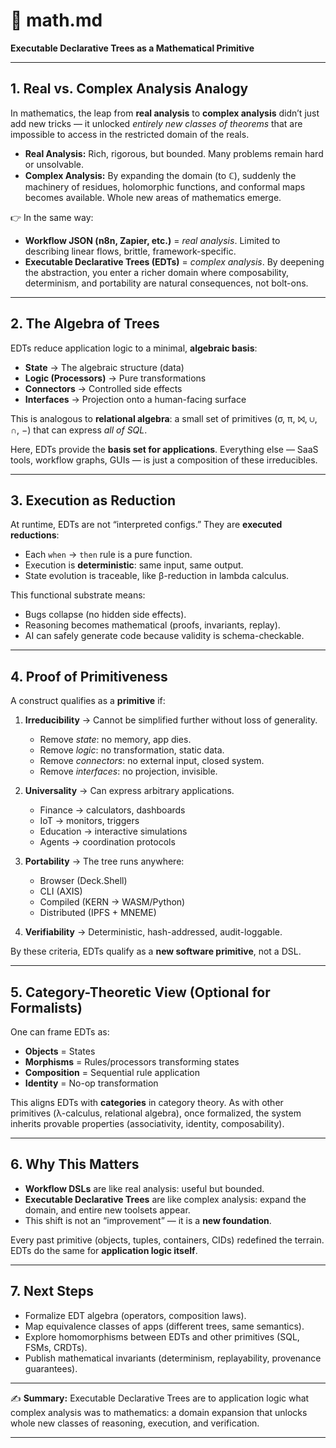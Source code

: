 # 📐 math.md

**Executable Declarative Trees as a Mathematical Primitive**

---

## 1. Real vs. Complex Analysis Analogy

In mathematics, the leap from **real analysis** to **complex analysis** didn’t just add new tricks — it unlocked *entirely new classes of theorems* that are impossible to access in the restricted domain of the reals.

* **Real Analysis:** Rich, rigorous, but bounded. Many problems remain hard or unsolvable.
* **Complex Analysis:** By expanding the domain (to ℂ), suddenly the machinery of residues, holomorphic functions, and conformal maps becomes available. Whole new areas of mathematics emerge.

👉 In the same way:

* **Workflow JSON (n8n, Zapier, etc.)** = *real analysis*. Limited to describing linear flows, brittle, framework-specific.
* **Executable Declarative Trees (EDTs)** = *complex analysis*. By deepening the abstraction, you enter a richer domain where composability, determinism, and portability are natural consequences, not bolt-ons.

---

## 2. The Algebra of Trees

EDTs reduce application logic to a minimal, **algebraic basis**:

* **State** → The algebraic structure (data)
* **Logic (Processors)** → Pure transformations
* **Connectors** → Controlled side effects
* **Interfaces** → Projection onto a human-facing surface

This is analogous to **relational algebra**: a small set of primitives (σ, π, ⨝, ∪, ∩, −) that can express *all of SQL*.

Here, EDTs provide the **basis set for applications**. Everything else — SaaS tools, workflow graphs, GUIs — is just a composition of these irreducibles.

---

## 3. Execution as Reduction

At runtime, EDTs are not “interpreted configs.” They are **executed reductions**:

* Each `when` → `then` rule is a pure function.
* Execution is **deterministic**: same input, same output.
* State evolution is traceable, like β-reduction in lambda calculus.

This functional substrate means:

* Bugs collapse (no hidden side effects).
* Reasoning becomes mathematical (proofs, invariants, replay).
* AI can safely generate code because validity is schema-checkable.

---

## 4. Proof of Primitiveness

A construct qualifies as a **primitive** if:

1. **Irreducibility** → Cannot be simplified further without loss of generality.

   * Remove *state*: no memory, app dies.
   * Remove *logic*: no transformation, static data.
   * Remove *connectors*: no external input, closed system.
   * Remove *interfaces*: no projection, invisible.

2. **Universality** → Can express arbitrary applications.

   * Finance → calculators, dashboards
   * IoT → monitors, triggers
   * Education → interactive simulations
   * Agents → coordination protocols

3. **Portability** → The tree runs anywhere:

   * Browser (Deck.Shell)
   * CLI (AXIS)
   * Compiled (KERN → WASM/Python)
   * Distributed (IPFS + MNEME)

4. **Verifiability** → Deterministic, hash-addressed, audit-loggable.

By these criteria, EDTs qualify as a **new software primitive**, not a DSL.

---

## 5. Category-Theoretic View (Optional for Formalists)

One can frame EDTs as:

* **Objects** = States
* **Morphisms** = Rules/processors transforming states
* **Composition** = Sequential rule application
* **Identity** = No-op transformation

This aligns EDTs with **categories** in category theory. As with other primitives (λ-calculus, relational algebra), once formalized, the system inherits provable properties (associativity, identity, composability).

---

## 6. Why This Matters

* **Workflow DSLs** are like real analysis: useful but bounded.
* **Executable Declarative Trees** are like complex analysis: expand the domain, and entire new toolsets appear.
* This shift is not an “improvement” — it is a **new foundation**.

Every past primitive (objects, tuples, containers, CIDs) redefined the terrain. EDTs do the same for **application logic itself**.

---

## 7. Next Steps

* Formalize EDT algebra (operators, composition laws).
* Map equivalence classes of apps (different trees, same semantics).
* Explore homomorphisms between EDTs and other primitives (SQL, FSMs, CRDTs).
* Publish mathematical invariants (determinism, replayability, provenance guarantees).

---

✍️ **Summary:**
Executable Declarative Trees are to application logic what complex analysis was to mathematics: a domain expansion that unlocks whole new classes of reasoning, execution, and verification.

---
